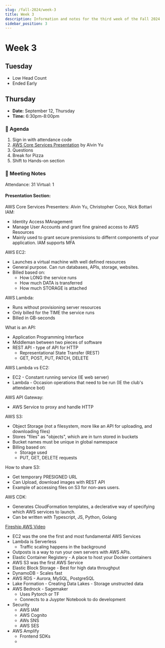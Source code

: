 ```yaml
---
slug: /fall-2024/week-3
title: Week 3 
description: Information and notes for the third week of the Fall 2024 semester for the UMass Lowell Cloud Computing Club.
sidebar_position: 3
---
```


# Week 3

## Tuesday

- Low Head Count
- Ended Early

## Thursday

- **Date:** September 12, Thursday
- **Time:** 6:30pm-8:00pm

### 🚩 Agenda
1. Sign in with attendance code
2. [AWS Core Services Presentation](https://studentuml.sharepoint.com/:p:/s/UMLCloudComputingClub/ERlgCaetR51LukTSs6tS9FYBFJelpc205kJXcLI2WJIPHQ?e=agcpTU) by Alvin Yu
3. Questions
4. Break for Pizza
5. Shift to Hands-on section

### 📓 Meeting Notes

Attendance: 31
Virtual: 1

#### Presentation Section:
AWS Core Services
Presenters: Alvin Yu, Christopher Coco, Nick Bottari
IAM:
- Identity Access MAnagement
- Manage User Accounts and grant fine grained access to AWS Resources
- Mainly used to grant secure premissions to differnt components of your application.
IAM supports MFA

AWS EC2:
- Launches a virtual machine with well defined resources
- General purpose. Can run databases, APIs, storage, websites.
- Billed based on:
    - How LONG the service runs
    - How much DATA is transferred
    - How much STORAGE is attached

AWS Lambda:
- Runs without provisioning server resources
- Only billed for the TIME the service runs
- Billed in GB-seconds

What is an API:
- Application Programming Interface
- Middleman between two pieces of software
- REST API - type of API for HTTP
    - Representational State Transfer (REST)
    - GET, POST, PUT, PATCH, DELETE

AWS Lambda vs EC2:
- EC2 - Constant running service (IE web server)
- Lambda - Occasion operations that need to be run (IE the club's attendance bot)

AWS API Gateway:
- AWS Service to proxy and handle HTTP

AWS S3:
- Object Storage (not a filesystem, more like an API for uploading, and downloading files)
- Stores "files" as "objects", which are in turn stored in buckets
- Bucket names must be unique in global namespace
- Billing based on:
    - Storage used
    - PUT, GET, DELETE requests


How to share S3:
- Get temporary PRESIGNED URL
- Can Upload, download images with REST API
- Example of accessing files on S3 for non-aws users.

AWS CDK:
- Generates CloudFormation templates, a declerative way of specifying which AWS services to launch.
- Can be written with Typescript, JS, Python, Golang

[Fireship AWS Video](https://www.youtube.com/watch?v=ZzI9JE0i6Lc)
- EC2 was the one the first and most fundamental AWS Services
- Lambda is Serverless
    - Traffic scaling happens in the background
- Outposts is a way to run your own servers with AWS APIs.
- Elastic Container Registery - A place to host your Docker containers
- AWS S3 was the first AWS Service
- Elastic Block Storage - Best for high data throughput
- DynamoDB - Scales fast
- AWS RDS - Aurora, MySQL, PostgreSQL
- Lake Formation - Creating Data Lakes - Storage unstructed data
- AWS Bedrock - Sagemaker
    - Uses Pytorch or TF
    - Connects to a Juypter Notebook to do development
- Security 
    - AWS IAM
    - AWS Cognito
    - AWs SNS
    - AWS SES  
- AWS Amplify
    - Frontend SDKs
    - 
